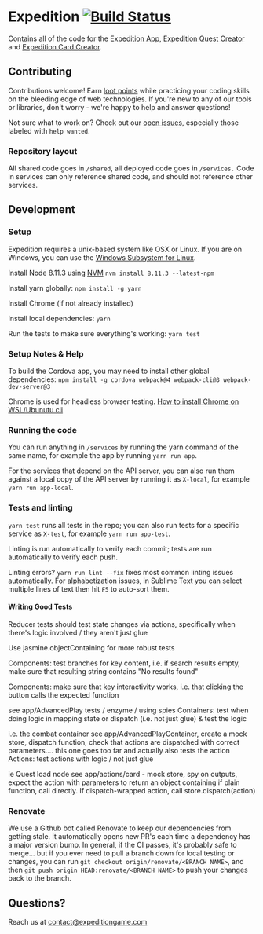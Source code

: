 # Expedition [![Build Status](https://travis-ci.org/ExpeditionRPG/expedition.svg?branch=master)](https://travis-ci.org/ExpeditionRPG/expedition)

Contains all of the code for the [Expedition App](https://app.expeditiongame.com/), [Expedition Quest Creator](https://quests.expeditiongame.com/) and [Expedition Card Creator](https://cards.expeditiongame.com/).

## Contributing

Contributions welcome! Earn [loot points](https://expeditiongame.com/loot) while practicing your coding skills on the bleeding edge of web technologies. If you're new to any of our tools or libraries, don't worry - we're happy to help and answer questions!

Not sure what to work on? Check out our [open issues](https://github.com/ExpeditionRPG/expedition/issues), especially those labeled with `help wanted`.

### Repository layout

All shared code goes in `/shared`, all deployed code goes in `/services.` Code in services can only reference shared code, and should not reference other services.

## Development

### Setup

Expedition requires a unix-based system like OSX or Linux. If you are on Windows, you can use the [Windows Subsystem for Linux](https://docs.microsoft.com/en-us/windows/wsl/install-win10).

Install Node 8.11.3 using [NVM](https://github.com/creationix/nvm) `nvm install 8.11.3 --latest-npm`

Install yarn globally: `npm install -g yarn`

Install Chrome (if not already installed)

Install local dependencies: `yarn`

Run the tests to make sure everything's working: `yarn test`

### Setup Notes & Help

To build the Cordova app, you may need to install other global dependencies: `npm install -g cordova webpack@4 webpack-cli@3 webpack-dev-server@3`

Chrome is used for headless browser testing. [How to install Chrome on WSL/Ubunutu cli](https://askubuntu.com/a/510186)

### Running the code

You can run anything in `/services` by running the yarn command of the same name, for example the app by running `yarn run app`.

For the services that depend on the API server, you can also run them against a local copy of the API server by running it as `X-local`, for example `yarn run app-local`.

### Tests and linting

`yarn test` runs all tests in the repo; you can also run tests for a specific service as `X-test`, for example `yarn run app-test`.

Linting is run automatically to verify each commit; tests are run automatically to verify each push.

Linting errors? `yarn run lint --fix` fixes most common linting issues automatically. For alphabetization issues, in Sublime Text you can select multiple lines of text then hit `F5` to auto-sort them.

#### Writing Good Tests

Reducer tests should test state changes via actions, specifically when there's logic involved / they aren't just glue

Use jasmine.objectContaining for more robust tests

Components: test branches for key content, i.e. if search results empty, make sure that resulting string contains "No results found"

Components: make sure that key interactivity works, i.e. that clicking the button calls the expected function

see app/AdvancedPlay tests / enzyme / using spies
Containers: test when doing logic in mapping state or dispatch (i.e. not just glue) & test the logic

i.e. the combat container
see app/AdvancedPlayContainer, create a mock store, dispatch function, check that actions are dispatched with correct parameters.... this one goes too far and actually also tests the action
Actions: test actions with logic / not just glue

ie Quest load node
see app/actions/card - mock store, spy on outputs, expect the action with parameters to return an object containing
if plain function, call directly. If dispatch-wrapped action, call store.dispatch(action)

### Renovate

We use a Github bot called Renovate to keep our dependencies from getting stale. It automatically opens new PR's each time a dependency has a major version bump. In general, if the CI passes, it's probably safe to merge... but if you ever need to pull a branch down for local testing or changes, you can run `git checkout origin/renovate/<BRANCH NAME>`, and then `git push origin HEAD:renovate/<BRANCH NAME>` to push your changes back to the branch.

## Questions?

Reach us at contact@expeditiongame.com
